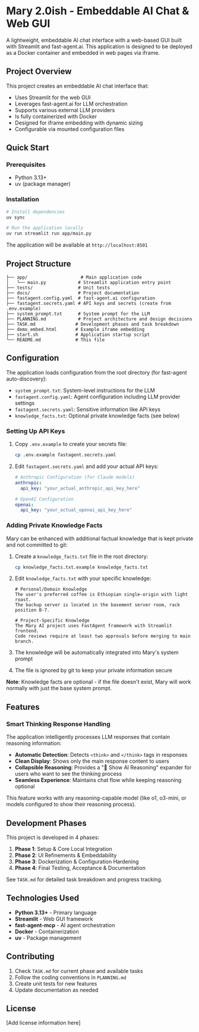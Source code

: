 # Mary 2.0ish - Embeddable AI Chat & Web GUI

A lightweight, embeddable AI chat interface with a web-based GUI built with Streamlit and fast-agent.ai. This application is designed to be deployed as a Docker container and embedded in web pages via iframe.

## Project Overview

This project creates an embeddable AI chat interface that:

- Uses Streamlit for the web GUI
- Leverages fast-agent.ai for LLM orchestration
- Supports various external LLM providers
- Is fully containerized with Docker
- Designed for iframe embedding with dynamic sizing
- Configurable via mounted configuration files

## Quick Start

### Prerequisites

- Python 3.13+
- uv (package manager)

### Installation

```bash
# Install dependencies
uv sync

# Run the application locally
uv run streamlit run app/main.py
```

The application will be available at `http://localhost:8501`

## Project Structure

```text
├── app/                    # Main application code
│   └── main.py            # Streamlit application entry point
├── tests/                 # Unit tests
├── docs/                  # Project documentation
├── fastagent.config.yaml  # fast-agent.ai configuration
├── fastagent.secrets.yaml # API keys and secrets (create from .env.example)
├── system_prompt.txt      # System prompt for the LLM
├── PLANNING.md            # Project architecture and design decisions
├── TASK.md               # Development phases and task breakdown
├── demo_embed.html       # Example iframe embedding
├── start.sh              # Application startup script
└── README.md             # This file
```

## Configuration

The application loads configuration from the root directory (for fast-agent auto-discovery):

- `system_prompt.txt`: System-level instructions for the LLM
- `fastagent.config.yaml`: Agent configuration including LLM provider settings
- `fastagent.secrets.yaml`: Sensitive information like API keys
- `knowledge_facts.txt`: Optional private knowledge facts (see below)

### Setting Up API Keys

1. Copy `.env.example` to create your secrets file:

   ```bash
   cp .env.example fastagent.secrets.yaml
   ```

2. Edit `fastagent.secrets.yaml` and add your actual API keys:

   ```yaml
   # Anthropic Configuration (for Claude models)
   anthropic:
     api_key: "your_actual_anthropic_api_key_here"
   
   # OpenAI Configuration  
   openai:
     api_key: "your_actual_openai_api_key_here"
   ```

### Adding Private Knowledge Facts

Mary can be enhanced with additional factual knowledge that is kept private and not committed to git:

1. Create a `knowledge_facts.txt` file in the root directory:

   ```bash
   cp knowledge_facts.txt.example knowledge_facts.txt
   ```

2. Edit `knowledge_facts.txt` with your specific knowledge:

   ```text
   # Personal/Domain Knowledge
   The user's preferred coffee is Ethiopian single-origin with light roast.
   The backup server is located in the basement server room, rack position B-7.
   
   # Project-Specific Knowledge  
   The Mary AI project uses FastAgent framework with Streamlit frontend.
   Code reviews require at least two approvals before merging to main branch.
   ```

3. The knowledge will be automatically integrated into Mary's system prompt
4. The file is ignored by git to keep your private information secure

**Note**: Knowledge facts are optional - if the file doesn't exist, Mary will work normally with just the base system prompt.

## Features

### Smart Thinking Response Handling

The application intelligently processes LLM responses that contain reasoning information:

- **Automatic Detection**: Detects `<think>` and `</think>` tags in responses
- **Clean Display**: Shows only the main response content to users
- **Collapsible Reasoning**: Provides a "🧠 Show AI Reasoning" expander for users who want to see the thinking process
- **Seamless Experience**: Maintains chat flow while keeping reasoning optional

This feature works with any reasoning-capable model (like o1, o3-mini, or models configured to show their reasoning process).

## Development Phases

This project is developed in 4 phases:

1. **Phase 1**: Setup & Core Local Integration
2. **Phase 2**: UI Refinements & Embeddability  
3. **Phase 3**: Dockerization & Configuration Hardening
4. **Phase 4**: Final Testing, Acceptance & Documentation

See `TASK.md` for detailed task breakdown and progress tracking.

## Technologies Used

- **Python 3.13+** - Primary language
- **Streamlit** - Web GUI framework
- **fast-agent-mcp** - AI agent orchestration
- **Docker** - Containerization
- **uv** - Package management

## Contributing

1. Check `TASK.md` for current phase and available tasks
2. Follow the coding conventions in `PLANNING.md`
3. Create unit tests for new features
4. Update documentation as needed

## License

[Add license information here]